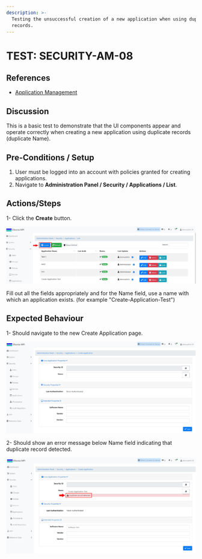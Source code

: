 ```yaml
---
description: >-
  Testing the unsuccessful creation of a new application when using duplicate
  records.
---
```


# TEST: SECURITY-AM-08

## References

* [Application Management](broken-reference)

## Discussion

This is a basic test to demonstrate that the UI components appear and operate correctly when creating a new application using duplicate records (duplicate Name).



## **Pre-Conditions / Setup**

1. User must be logged into an account with policies granted for creating applications.
2. Navigate to **Administration Panel / Security / Applications / List**.

## Actions/Steps

1- Click the **Create** button.

![](<../../../../../../../../../.gitbook/assets/1 (3).jpg>)

&#x20;Fill out all the fields appropriately and for the Name field, use a name with which an application exists. (for example "Create-Application-Test")

## Expected Behaviour

1- Should navigate to the new Create Application page.

![](<../../../../../../../../../.gitbook/assets/2 (2).jpg>)

2- Should show an error message below Name field indicating that duplicate record detected.

![](<../../../../../../../../../.gitbook/assets/4 (8).jpg>)
